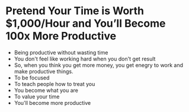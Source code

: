 # Pretend Your Time is Worth $1,000/Hour and You’ll Become 100x More Productive

* Being productive without wasting time
* You don't feel like working hard when you don't get result
* So, when you think you get more money, you get enegry to work and make productive things.
* To be focused
* To teach people how to treat you
* You become what you are
* To value your time
* You'll become more productive 